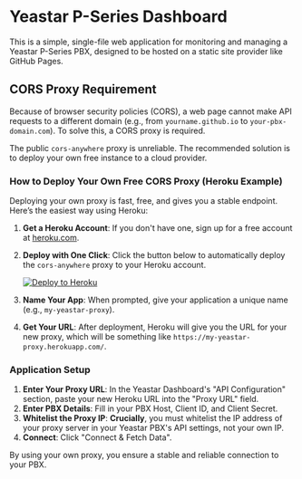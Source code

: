 # Yeastar P-Series Dashboard

This is a simple, single-file web application for monitoring and managing a Yeastar P-Series PBX, designed to be hosted on a static site provider like GitHub Pages.

## CORS Proxy Requirement

Because of browser security policies (CORS), a web page cannot make API requests to a different domain (e.g., from `yourname.github.io` to `your-pbx-domain.com`). To solve this, a CORS proxy is required.

The public `cors-anywhere` proxy is unreliable. The recommended solution is to deploy your own free instance to a cloud provider.

### How to Deploy Your Own Free CORS Proxy (Heroku Example)

Deploying your own proxy is fast, free, and gives you a stable endpoint. Here’s the easiest way using Heroku:

1.  **Get a Heroku Account**: If you don't have one, sign up for a free account at [heroku.com](https://heroku.com).

2.  **Deploy with One Click**: Click the button below to automatically deploy the `cors-anywhere` proxy to your Heroku account.

    [![Deploy to Heroku](https://www.herokucdn.com/deploy/button.svg)](https://heroku.com/deploy?template=https://github.com/Rob--W/cors-anywhere)

3.  **Name Your App**: When prompted, give your application a unique name (e.g., `my-yeastar-proxy`).

4.  **Get Your URL**: After deployment, Heroku will give you the URL for your new proxy, which will be something like `https://my-yeastar-proxy.herokuapp.com/`.

### Application Setup

1.  **Enter Your Proxy URL**: In the Yeastar Dashboard's "API Configuration" section, paste your new Heroku URL into the "Proxy URL" field.
2.  **Enter PBX Details**: Fill in your PBX Host, Client ID, and Client Secret.
3.  **Whitelist the Proxy IP**: **Crucially**, you must whitelist the IP address of your proxy server in your Yeastar PBX's API settings, not your own IP.
4.  **Connect**: Click "Connect & Fetch Data".

By using your own proxy, you ensure a stable and reliable connection to your PBX.
